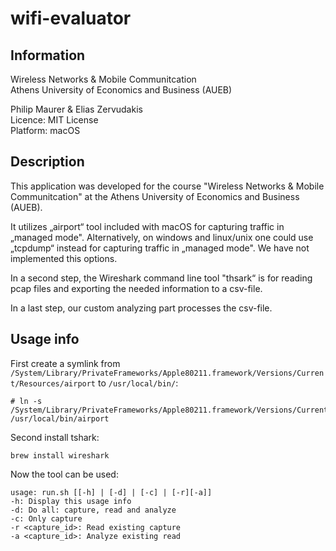 # wifi-evaluator
## Information
Wireless Networks &amp; Mobile Communitcation  
Athens University of Economics and Business (AUEB)  

Philip Maurer &amp; Elias Zervudakis  
Licence: MIT License  
Platform: macOS

## Description
This application was developed for the course "Wireless Networks &amp; Mobile Communitcation" at the Athens University of Economics and Business (AUEB).  

It utilizes „airport“ tool included with macOS for capturing traffic in „managed mode". Alternatively, on windows and linux/unix one could use „tcpdump“ instead for capturing traffic in „managed mode". We have not implemented this options.

In a second step, the Wireshark command line tool "thsark“ is for reading pcap files and exporting the needed information to a csv-file.


In a last step, our custom analyzing part processes the csv-file.

## Usage info
First create a symlink from `/System/Library/PrivateFrameworks/Apple80211.framework/Versions/Current/Resources/airport` to `/usr/local/bin/`:

```
# ln -s /System/Library/PrivateFrameworks/Apple80211.framework/Versions/Current/Resources/airport /usr/local/bin/airport
```
Second install tshark:
```
brew install wireshark
```
Now the tool can be used:
```
usage: run.sh [[-h] | [-d] | [-c] | [-r][-a]]
-h: Display this usage info
-d: Do all: capture, read and analyze
-c: Only capture
-r <capture_id>: Read existing capture
-a <capture_id>: Analyze existing read
```